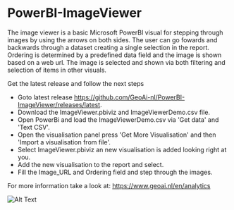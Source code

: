 # PowerBI-ImageViewer

The image viewer is a basic Microsoft PowerBI visual for stepping through images by using the arrows on both sides.
The user can go fowards and backwards through a dataset creating a single selection in the report. 
Ordering is determined by a predefined data field and the image is shown based on a web url. 
The image is selected and shown via both filtering and selection of items in other visuals.

Get the latest release and follow the next steps

-  Goto latest release https://github.com/GeoAi-nl/PowerBI-ImageViewer/releases/latest.
-  Download the ImageViewer.pbiviz and ImageViewerDemo.csv file.
-  Open PowerBi and load the ImageViewerDemo.csv via 'Get data' and 'Text CSV'.
-  Open the visualisation panel press 'Get More Visualisation' and then 'Import a visualisation from file'.
-  Select ImageViewer.pbiviz an new visualisation is added looking right at you.
-  Add the new visualisation to the report and select.
-  Fill the Image_URL and Ordering field and step through the images.

For more information take a look at: https://www.geoai.nl/en/analytics

![Alt Text](https://www.geoai.nl/wp-content/uploads/2023/10/ImageViewer.gif)
